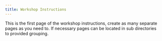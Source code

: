 ```yaml
---
title: Workshop Instructions
---
```


This is the first page of the workshop instructions, create as many separate pages as you need to. If necessary pages can be located in sub directories to provided grouping.
